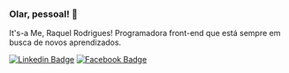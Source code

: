 ### Olar, pessoal! 👋

It's-a Me, Raquel Rodrigues! Programadora front-end que está sempre em busca de novos aprendizados.

[![Linkedin Badge](https://img.shields.io/badge/LinkedIn-0077B5?style=for-the-badge&logo=linkedin&logoColor=white&link=https://www.linkedin.com/in/raquel-f-rodrigues/)](https://www.linkedin.com/in/raquel-f-rodrigues/)
[![Facebook Badge](https://img.shields.io/badge/Facebook-1877F2?style=for-the-badge&logo=facebook&logoColor=white&link=https://twitter.com/fagnerpsantos)](https://twitter.com/fagnerpsantos)
